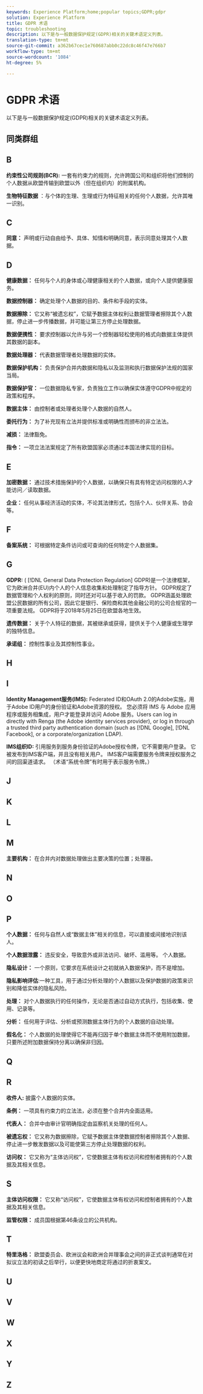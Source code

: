 ```yaml
---
keywords: Experience Platform;home;popular topics;GDPR;gdpr
solution: Experience Platform
title: GDPR 术语
topic: troubleshooting
description: 以下是与一般数据保护规定(GDPR)相关的关键术语定义列表。
translation-type: tm+mt
source-git-commit: a362b67cec1e760687abb0c22dc8c46f47e766b7
workflow-type: tm+mt
source-wordcount: '1084'
ht-degree: 5%

---
```



# GDPR 术语

以下是与一般数据保护规定(GDPR)相关的关键术语定义列表。

## 同类群组

## B

**约束性公司规则(BCR):** 一套有约束力的规则，允许跨国公司和组织将他们控制的个人数据从欧盟传输到欧盟以外（但在组织内）的附属机构。

**生物特征数据** ：与个体的生理、生理或行为特征相关的任何个人数据，允许其唯一识别。

## C

**同意：** 声明或行动自由给予、具体、知情和明确同意，表示同意处理其个人数据。

## D

**健康数据：** 任何与个人的身体或心理健康相关的个人数据，或向个人提供健康服务。

**数据控制器：** 确定处理个人数据的目的、条件和手段的实体。

**数据擦除：** 它又称“被遗忘权”，它赋予数据主体权利让数据管理者擦除其个人数据，停止进一步传播数据，并可能让第三方停止处理数据。

**数据便携性：** 要求控制器以允许与另一个控制器轻松使用的格式向数据主体提供其数据的副本。

**数据处理器：** 代表数据管理者处理数据的实体。

**数据保护机构：** 负责保护合并内数据和隐私以及监测和执行数据保护法规的国家当局。

**数据保护官：** 一位数据隐私专家，负责独立工作以确保实体遵守GDPR中规定的政策和程序。

**数据主体：** 由控制者或处理者处理个人数据的自然人。

**委托行为：** 为了补充现有立法并提供标准或明确性而颁布的非立法法。

**减损：** 法律豁免。

**指令：** 一项立法法案规定了所有欧盟国家必须通过本国法律实现的目标。

## E

**加密数据：** 通过技术措施保护的个人数据，以确保只有具有特定访问权限的人才能访问／读取数据。

**企业：** 任何从事经济活动的实体，不论其法律形式，包括个人、伙伴关系、协会等。

## F

**备案系统：** 可根据特定条件访问或可查询的任何特定个人数据集。

## G

**GDPR:** ( [!DNL General Data Protection Regulation] GDPR)是一个法律框架，它为欧洲合并(EU)内个人的个人信息收集和处理制定了指导方针。 GDPR规定了数据管理和个人权利的原则，同时还对可以基于收入的罚款。 GDPR涵盖处理欧盟公民数据的所有公司，因此它是银行、保险商和其他金融公司的公司合规官的一项重要法规。 GDPR将于2018年5月25日在欧盟各地生效。

**遗传数据：** 关于个人特征的数据，其被继承或获得，提供关于个人健康或生理学的独特信息。

**承诺组：** 控制性事业及其控制性事业。

## H

## I

**Identity Management服务(IMS):** Federated ID和OAuth 2.0的Adobe实施，用于Adobe ID用户的身份验证和Adobe资源的授权。 您必须将 IMS 与 Adobe 应用程序或服务相集成，用户才能登录并访问 Adobe 服务。Users can log in directly with Renga (the Adobe identity services provider), or log in through a trusted third party authentication domain (such as [!DNL Google], [!DNL Facebook], or a corporate/organization LDAP).

**IMS组织ID:** 引用服务到服务身份验证的Adobe授权令牌，它不需要用户登录。 它被发布到IMS客户端，并且没有相关用户。 IMS客户端需要服务令牌来授权服务之间的回渠道请求。 （术语“系统令牌”有时用于表示服务令牌。）

## J

## K

## L

## M

**主要机构：** 在合并内对数据处理做出主要决策的位置；处理器。

## N

## O

## P

**个人数据：** 任何与自然人或“数据主体”相关的信息，可以直接或间接地识别该人。

**个人数据泄露：** 违反安全，导致意外或非法访问、破坏、滥用等。 个人数据。

**隐私设计：** 一个原则，它要求在系统设计之初就纳入数据保护，而不是增加。

**隐私影响评估**:一种工具，用于通过分析处理的个人数据以及保护数据的政策来识别和降低实体的隐私风险。

**处理：** 对个人数据执行的任何操作，无论是否通过自动方式执行，包括收集、使用、记录等。

**分析：** 任何用于评估、分析或预测数据主体行为的个人数据的自动处理。

**假名化：** 个人数据的处理使得它不能再归因于单个数据主体而不使用附加数据，只要所述附加数据保持分离以确保非归因。

## Q

## R

**收件人:** 披露个人数据的实体。

**条例：** 一项具有约束力的立法法，必须在整个合并内全面适用。

**代表人：** 合并中由审计官明确指定由监察机关处理的任何人。

**被遗忘权：** 它又称为数据擦除，它赋予数据主体使数据控制者擦除其个人数据、停止进一步散发数据以及可能使第三方停止处理数据的权利。

**访问权：** 它又称为“主体访问权”，它使数据主体有权访问和控制者拥有的个人数据及其相关信息。

## S

**主体访问权限：** 它又称“访问权”，它使数据主体有权访问和控制者拥有的个人数据及其相关信息。

**监管权限：** 成员国根据第46条设立的公共机构。

## T

**特里洛格：** 欧盟委员会、欧洲议会和欧洲合并理事会之间的非正式谈判通常在对拟议立法的初读之后举行，以便更快地商定将通过的折衷案文。

## U

## V

## W

## X

## Y

## Z
